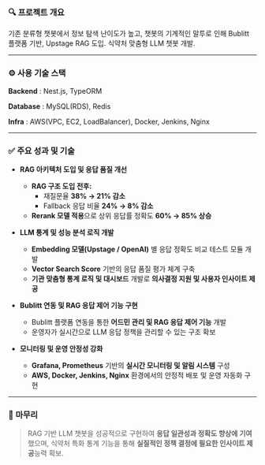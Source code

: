 ### 🔍 **프로젝트 개요**

기존 분류형 챗봇에서 정보 탐색 난이도가 높고, 챗봇의 기계적인 말투로 인해
Bublitt 플랫폼 기반, Upstage RAG 도입.
식약처 맞춤형 LLM 챗봇 개발.

---

### ⚙️ 사용 기술 스택
**Backend** : Nest.js, TypeORM

**Database** : MySQL(RDS), Redis

**Infra** : AWS(VPC, EC2, LoadBalancer), Docker, Jenkins, Nginx

---

### ✅ **주요 성과 및 기술**

- **RAG 아키텍처 도입 및 응답 품질 개선**
  - **RAG 구조 도입 전후:**  
    - 재질문율 **38% → 21% 감소**  
    - Fallback 응답 비율 **24% → 8% 감소**
  - **Rerank 모델 적용**으로 상위 응답률 정확도 **60% → 85% 상승**

- **LLM 통계 및 성능 분석 로직 개발**
  - **Embedding 모델(Upstage / OpenAI)** 별 응답 정확도 비교 테스트 모듈 개발  
  - **Vector Search Score** 기반의 응답 품질 평가 체계 구축  
  - **기관 맞춤형 통계 로직 및 대시보드** 개발로 **의사결정 지원 및 사용자 인사이트 제공**

- **Bublitt 연동 및 RAG 응답 제어 기능 구현**
  - Bublitt 플랫폼 연동을 통한 **어드민 관리 및 RAG 응답 제어 기능** 개발  
  - 운영자가 실시간으로 LLM 응답 정책을 관리할 수 있는 구조 확보

- **모니터링 및 운영 안정성 강화**
  - **Grafana, Prometheus** 기반의 **실시간 모니터링 및 알림 시스템** 구성  
  - **AWS, Docker, Jenkins, Nginx** 환경에서의 안정적 배포 및 운영 자동화 구현

---

### 🧩 **마무리**

> RAG 기반 LLM 챗봇을 성공적으로 구현하여
> **응답 일관성과 정확도 향상에 기여**했으며,
> 식약처 특화 통계 기능을 통해
> **실질적인 정책 결정에 필요한 인사이트 제공**능력 확보.